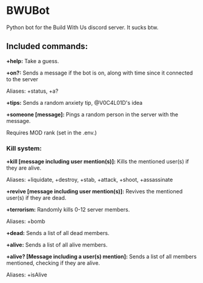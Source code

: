 # BWUBot
Python bot for the Build With Us discord server. It sucks btw.

## Included commands:

**+help:** Take a guess.

**+on?:** Sends a message if the bot is on, along with time since it connected to the server

Aliases: +status, +a?

**+tips:** Sends a random anxiety tip, @V0C4L01D's idea

**+someone [message]:** Pings a random person in the server with the message.

Requires MOD rank (set in the .env.)

### Kill system:
**+kill [message including user mention(s)]:** Kills the mentioned user(s) if they are alive.

Aliases: +liquidate, +destroy, +stab, +attack, +shoot, +assassinate

**+revive [message including user mention(s)]:** Revives the mentioned user(s) if they are dead.

**+terrorism:** Randomly kills 0-12 server members.

Aliases: +bomb

**+dead:** Sends a list of all dead members.

**+alive:** Sends a list of all alive members.

**+alive? [Message including a user(s) mention]:** Sends a list of all members mentioned, checking if they are alive.

Aliases: +isAlive
